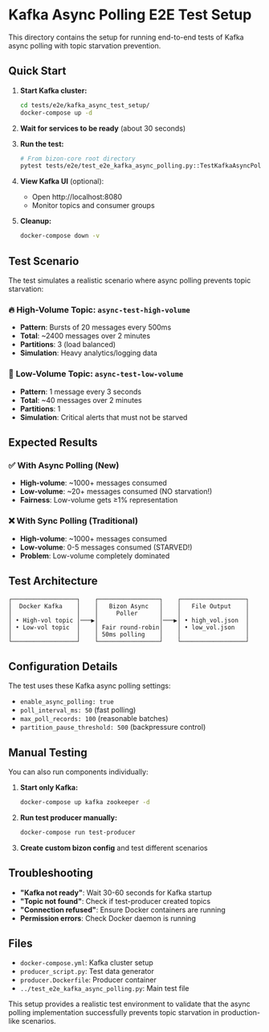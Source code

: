 # Kafka Async Polling E2E Test Setup

This directory contains the setup for running end-to-end tests of Kafka async polling with topic starvation prevention.

## Quick Start

1. **Start Kafka cluster:**
   ```bash
   cd tests/e2e/kafka_async_test_setup/
   docker-compose up -d
   ```

2. **Wait for services to be ready** (about 30 seconds)

3. **Run the test:**
   ```bash
   # From bizon-core root directory
   pytest tests/e2e/test_e2e_kafka_async_polling.py::TestKafkaAsyncPollingE2E::test_async_polling_prevents_starvation -v -s
   ```

4. **View Kafka UI** (optional):
   - Open http://localhost:8080
   - Monitor topics and consumer groups

5. **Cleanup:**
   ```bash
   docker-compose down -v
   ```

## Test Scenario

The test simulates a realistic scenario where async polling prevents topic starvation:

### 🔥 **High-Volume Topic**: `async-test-high-volume`
- **Pattern**: Bursts of 20 messages every 500ms
- **Total**: ~2400 messages over 2 minutes  
- **Partitions**: 3 (load balanced)
- **Simulation**: Heavy analytics/logging data

### 🐌 **Low-Volume Topic**: `async-test-low-volume`
- **Pattern**: 1 message every 3 seconds
- **Total**: ~40 messages over 2 minutes
- **Partitions**: 1 
- **Simulation**: Critical alerts that must not be starved

## Expected Results

### ✅ **With Async Polling (New)**
- **High-volume**: ~1000+ messages consumed
- **Low-volume**: ~20+ messages consumed (NO starvation!)
- **Fairness**: Low-volume gets ≥1% representation

### ❌ **With Sync Polling (Traditional)**
- **High-volume**: ~1000+ messages consumed  
- **Low-volume**: 0-5 messages consumed (STARVED!)
- **Problem**: Low-volume completely dominated

## Test Architecture

```
┌──────────────────┐    ┌─────────────────┐    ┌──────────────────┐
│  Docker Kafka    │    │   Bizon Async   │    │   File Output    │
│                  │    │     Poller      │    │                  │
│ • High-vol topic │───▶│                 │───▶│ • high_vol.json  │
│ • Low-vol topic  │    │ Fair round-robin│    │ • low_vol.json   │
│                  │    │ 50ms polling    │    │                  │
└──────────────────┘    └─────────────────┘    └──────────────────┘
```

## Configuration Details

The test uses these Kafka async polling settings:
- `enable_async_polling: true`
- `poll_interval_ms: 50` (fast polling)
- `max_poll_records: 100` (reasonable batches)
- `partition_pause_threshold: 500` (backpressure control)

## Manual Testing

You can also run components individually:

1. **Start only Kafka:**
   ```bash
   docker-compose up kafka zookeeper -d
   ```

2. **Run test producer manually:**
   ```bash
   docker-compose run test-producer
   ```

3. **Create custom bizon config** and test different scenarios

## Troubleshooting

- **"Kafka not ready"**: Wait 30-60 seconds for Kafka startup
- **"Topic not found"**: Check if test-producer created topics
- **"Connection refused"**: Ensure Docker containers are running
- **Permission errors**: Check Docker daemon is running

## Files

- `docker-compose.yml`: Kafka cluster setup
- `producer_script.py`: Test data generator  
- `producer.Dockerfile`: Producer container
- `../test_e2e_kafka_async_polling.py`: Main test file

This setup provides a realistic test environment to validate that the async polling implementation successfully prevents topic starvation in production-like scenarios.